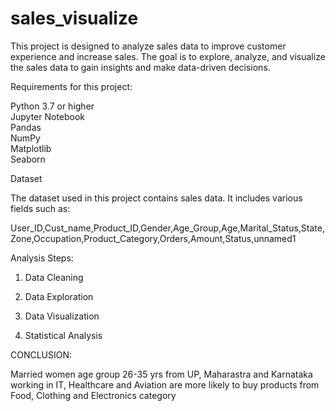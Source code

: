 # sales_visualize

This project is designed to analyze sales data to improve customer experience and increase sales. 
The goal is to explore, analyze, and visualize the sales data to gain insights and make data-driven decisions.

Requirements for this project:

Python 3.7 or higher          
Jupyter Notebook       
Pandas           
NumPy           
Matplotlib       
Seaborn          


Dataset

The dataset used in this project contains sales data. It includes various fields such as:

User_ID,Cust_name,Product_ID,Gender,Age_Group,Age,Marital_Status,State,Zone,Occupation,Product_Category,Orders,Amount,Status,unnamed1         

Analysis Steps:

1. Data Cleaning

2. Data Exploration

3. Data Visualization

4. Statistical Analysis


CONCLUSION:

Married women age group 26-35 yrs from UP, Maharastra and Karnataka working in IT, Healthcare and Aviation are more likely to buy products from Food, Clothing and
Electronics category
















